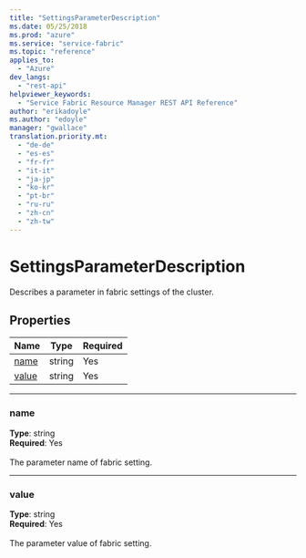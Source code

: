 ```yaml
---
title: "SettingsParameterDescription"
ms.date: 05/25/2018
ms.prod: "azure"
ms.service: "service-fabric"
ms.topic: "reference"
applies_to: 
  - "Azure"
dev_langs: 
  - "rest-api"
helpviewer_keywords: 
  - "Service Fabric Resource Manager REST API Reference"
author: "erikadoyle"
ms.author: "edoyle"
manager: "gwallace"
translation.priority.mt: 
  - "de-de"
  - "es-es"
  - "fr-fr"
  - "it-it"
  - "ja-jp"
  - "ko-kr"
  - "pt-br"
  - "ru-ru"
  - "zh-cn"
  - "zh-tw"
---
```

# SettingsParameterDescription

Describes a parameter in fabric settings of the cluster.

## Properties
| Name | Type | Required |
| --- | --- | --- |
| [name](#name) | string | Yes |
| [value](#value) | string | Yes |

____
### name
__Type__: string <br/>
__Required__: Yes<br/>
<br/>
The parameter name of fabric setting.

____
### value
__Type__: string <br/>
__Required__: Yes<br/>
<br/>
The parameter value of fabric setting.
